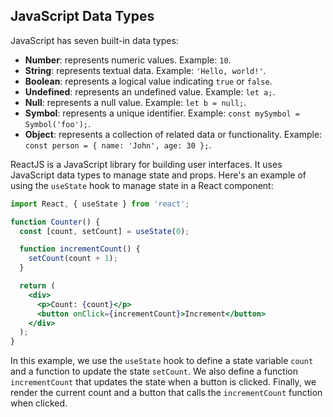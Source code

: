 
## JavaScript Data Types

JavaScript has seven built-in data types:

- **Number**: represents numeric values. Example: `10`.
- **String**: represents textual data. Example: `'Hello, world!'`.
- **Boolean**: represents a logical value indicating `true` or `false`.
- **Undefined**: represents an undefined value. Example: `let a;`.
- **Null**: represents a null value. Example: `let b = null;`.
- **Symbol**: represents a unique identifier. Example: `const mySymbol = Symbol('foo');`.
- **Object**: represents a collection of related data or functionality. Example: `const person = { name: 'John', age: 30 };`.

ReactJS is a JavaScript library for building user interfaces. It uses JavaScript data types to manage state and props. Here's an example of using the `useState` hook to manage state in a React component:

```jsx
import React, { useState } from 'react';

function Counter() {
  const [count, setCount] = useState(0);

  function incrementCount() {
    setCount(count + 1);
  }

  return (
    <div>
      <p>Count: {count}</p>
      <button onClick={incrementCount}>Increment</button>
    </div>
  );
}

```

In this example, we use the `useState` hook to define a state variable `count` and a function to update the state `setCount`. We also define a function `incrementCount` that updates the state when a button is clicked. Finally, we render the current count and a button that calls the `incrementCount` function when clicked.
